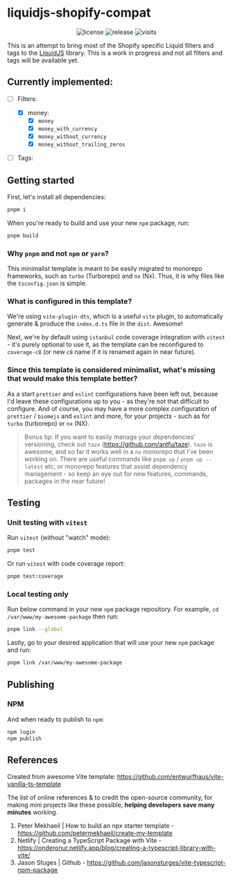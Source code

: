 # liquidjs-shopify-compat

<p align="center">
    <img alt="license" src="https://img.shields.io/github/license/edlaver/liquidjs-shopify-compat?style=flat-square" />
    <img alt="release" src="https://img.shields.io/github/v/tag/edlaver/liquidjs-shopify-compat?label=release&style=flat-square" />
    <img alt="visits" src="https://hits.deltapapa.io/github/edlaver/liquidjs-shopify-compat.svg" />
</p>

This is an attempt to bring most of the Shopify specific Liquid filters and tags to the [LiquidJS](https://liquidjs.com/) library. This is a work in progress and not all filters and tags will be available yet.

## Currently implemented:

- [ ] Filters:

  - [x] money:
    - [x] `money`
    - [x] `money_with_currency`
    - [x] `money_without_currency`
    - [x] `money_without_trailing_zeros`

- [ ] Tags:

## Getting started

First, let's install all dependencies:

```bash
pnpm i
```

When you're ready to build and use your new `npm` package, run:

```bash
pnpm build
```

### Why `pnpm` and not `npm` or `yarn`?

This minimalist template is meant to be easily migrated to monorepo frameworks, such as `turbo` (Turborepo) and `nx` (Nx). Thus, it is why files like the `tsconfig.json` is simple.

### What is configured in this template?

We're using `vite-plugin-dts`, which is a useful `vite` plugin, to automatically generate & produce the `index.d.ts` file in the `dist`. Awesome!

Next, we're by default using `istanbul` code coverage integration with `vitest` - it's purely optional to use it, as the template can be reconfigured to `coverage-c8` (or new `c8` name if it is renamed again in near future).

### Since this template is considered minimalist, what's missing that would make this template better?

As a start `prettier` and `eslint` configurations have been left out, because I'd leave these configurations up to you - as they're not that difficult to configure. And of course, you may have a more complex configuration of `prettier` / `biomejs` and `eslint` and more, for your projects - such as for `turbo` (turborepo) or `nx` (NX).

> Bonus tip: If you want to easily manage your dependencies' versioning, check out `taze` (https://github.com/antfu/taze). `taze` is awesome, and so far it works well in a `nx` monorepo that I've been working on. There are useful commands like `pnpm up` / `pnpm up --latest` etc, or monorepo features that assist dependency management - so keep an eye out for new features, commands, packages in the near future!

## Testing

### Unit testing with `vitest`

Run `vitest` (without "watch" mode):

```bash
pnpm test
```

Or run `vitest` with code coverage report:

```bash
pnpm test:coverage
```

### Local testing only

Run below command in your new `npm` package repository. For example, `cd /var/www/my-awesome-package` then run:

```bash
pnpm link --global
```

Lastly, go to your desired application that will use your new `npm` package and run:

```bash
pnpm link /var/www/my-awesome-package
```

## Publishing

### NPM

And when ready to publish to `npm`:

```bash
npm login
npm publish
```

## References

Created from awesome Vite template: https://github.com/entwurfhaus/vite-vanilla-ts-template

The list of online references & to credit the open-source community, for making mini projects like these possible, **helping developers save many minutes** working.

1. Peter Mekhaeil | How to build an npx starter template - https://github.com/petermekhaeil/create-my-template
2. Netlify | Creating a TypeScript Package with Vite - https://onderonur.netlify.app/blog/creating-a-typescript-library-with-vite/
3. Jason Stuges | Github - https://github.com/jasonsturges/vite-typescript-npm-package
